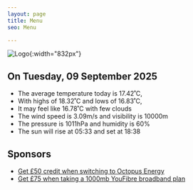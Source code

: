 ```yaml
---
layout: page
title: Menu
seo: Menu

---
```


![Logo](/images/logo.jpg){:width="832px"}

<!-- weather_marker starts -->
## On Tuesday, 09 September 2025

- The average temperature today is 17.42˚C,
- With highs of 18.32˚C and lows of 16.83˚C,
- It may feel like 16.78˚C with few clouds
- The wind speed is 3.09m/s and visibility is 10000m
- The pressure is 1011hPa and humidity is 60%
- The sun will rise at 05:33 and set at 18:38

<!-- weather_marker ends -->

## Sponsors

- [Get £50 credit when switching to Octopus Energy](https://bit.ly/3oD1nnS)
- [Get £75 when taking a 1000mb YouFibre broadband plan](https://aklam.io/91zWhU?)
